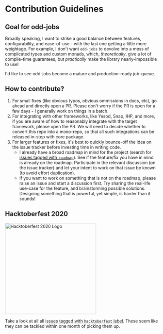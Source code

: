 # Contribution Guidelines

## Goal for odd-jobs

Broadly speaking, I want to strike a good balance between features, configurability, and ease-of-use - with the last one getting a little more weightage. For example, I don't want `odd-jobs` to devolve into a mess of complicated types and custom monads, which, _theoretically_, give a lot of compile-time guarantees, but _practically_ make the library nearly-impossible to use!

I'd like to see odd-jobs become a mature and production-ready job-queue.

## How to contribute?

1. For small fixes (like obvious typos, obvious ommissions in docs, etc), go ahead and directly open a PR. Please don't worry if the PR is open for a few days - I generally work on things in a batch.
2. For integrating with other frameworks, like Yesod, Snap, IHP, and more, if you are aware of how to reasonably integrate with the target framework, please open the PR. We will need to decide whether to  convert this repo into a mono-repo, so that all such integrations can be released in-step with core package.
3. For larger features or fixes, it's best to quickly bounce-off the idea on the issue tracker before investing time in writing code. 
    - I already have a broad roadmap in mind for the project (search for [issues tagged with `roadmap`](https://github.com/saurabhnanda/odd-jobs/issues?q=is%3Aissue+is%3Aopen+label%3Aroadmap)). See if the feature/fix you have in mind is already on the roadmap. Participate in the relevant discussion (on the issue tracker) and let your intent to work on that issue be known (to avoid effort duplication).
    - If you want to work on something that is not on the roadmap, please raise an issue and start a discussion first. Try sharing the real-life use-case for the feature, and brainstorming possible solutions. Designing something that is powerful, yet simple, is harder than it sounds!

## Hacktoberfest 2020

<img src="https://hacktoberfest.digitalocean.com/assets/HF-full-logo-b05d5eb32b3f3ecc9b2240526104cf4da3187b8b61963dd9042fdc2536e4a76c.svg" width="300" title="Hacktoberfest 2020 Logo" />

Take a look at all all [issues tagged with `hacktoberfest` label](https://github.com/saurabhnanda/odd-jobs/issues?q=is%3Aissue+is%3Aopen+label%3Ahacktoberfest). These seem like they can be tackled within one month of picking them up.
